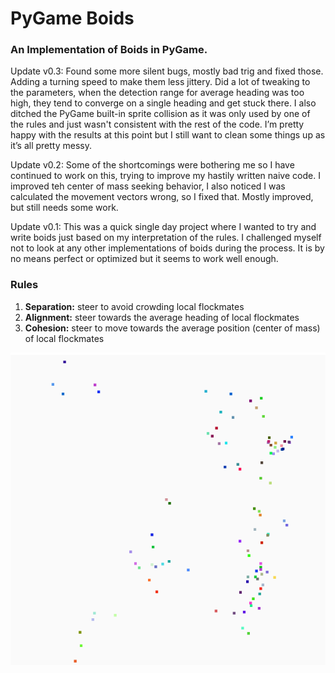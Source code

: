 # PyGame Boids
### An Implementation of Boids in PyGame. 

Update v0.3:
Found some more silent bugs, mostly bad trig and fixed those. Adding a turning speed to make them less jittery. Did a lot of tweaking to the parameters, when the detection range for average heading was too high, they tend to converge on a single heading and get stuck there. I also ditched the PyGame built-in sprite collision as it was only used by one of the rules and just wasn't consistent with the rest of the code. I’m pretty happy with the results at this point but I still want to clean some things up as it’s all pretty messy.

Update v0.2: Some of the shortcomings were bothering me so I have continued to work on this, trying to improve my hastily written naive code. I improved teh center of mass seeking behavior, I also noticed I was calculated the movement vectors wrong, so I fixed that. Mostly improved, but still needs some work.

Update v0.1: This was a quick single day project where I wanted to try and write boids just based on my interpretation of the rules. I challenged myself not to look at any other implementations of boids during the process. It is by no means perfect or optimized but it seems to work well enough.

### Rules
1. **Separation:** steer to avoid crowding local flockmates
2. **Alignment:** steer towards the average heading of local flockmates
3. **Cohesion:** steer to move towards the average position (center of mass) of local flockmates

![Boids](./boids.gif)